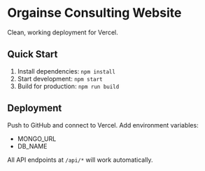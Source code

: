 # Orgainse Consulting Website

Clean, working deployment for Vercel.

## Quick Start

1. Install dependencies: `npm install`
2. Start development: `npm start`
3. Build for production: `npm run build`

## Deployment

Push to GitHub and connect to Vercel. Add environment variables:
- MONGO_URL
- DB_NAME

All API endpoints at `/api/*` will work automatically.